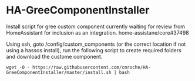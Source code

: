 # HA-GreeComponentInstaller
Install script for gree custom component currently waiting for review from HomeAssistant for inclusion as an integration. home-assistane/core#37498

Using ssh, goto /config/custom_components (or the correct location if not using a hassos install), run the following script to create required folders and download the custome component.

`wget -O - https://raw.githubusercontent.com/cmroche/HA-GreeComponentInstaller/master/install.sh | bash`

